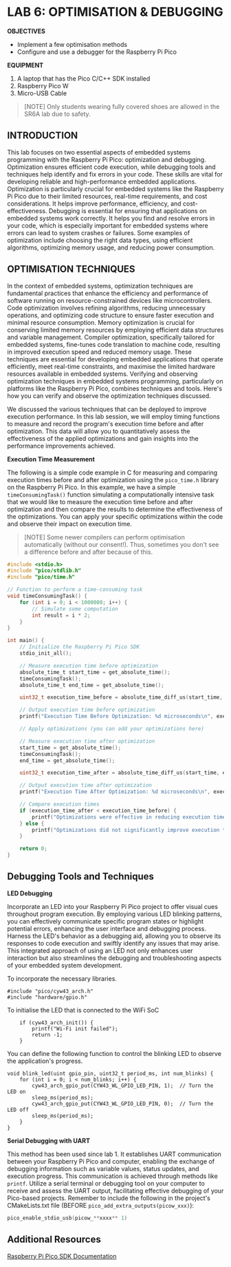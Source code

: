 # LAB 6: OPTIMISATION & DEBUGGING

**OBJECTIVES**
-	Implement a few optimisation methods
-	Configure and use a debugger for the Raspberry Pi Pico


**EQUIPMENT** 
1.	A laptop that has the Pico C/C++ SDK installed
2.	Raspberry Pico W
3.	Micro-USB Cable

> [NOTE]
> Only students wearing fully covered shoes are allowed in the SR6A lab due to safety.

## **INTRODUCTION** 

This lab focuses on two essential aspects of embedded systems programming with the Raspberry Pi Pico: optimization and debugging. Optimization ensures efficient code execution, while debugging tools and techniques help identify and fix errors in your code. These skills are vital for developing reliable and high-performance embedded applications. Optimization is particularly crucial for embedded systems like the Raspberry Pi Pico due to their limited resources, real-time requirements, and cost considerations. It helps improve performance, efficiency, and cost-effectiveness. Debugging is essential for ensuring that applications on embedded systems work correctly. It helps you find and resolve errors in your code, which is especially important for embedded systems where errors can lead to system crashes or failures. Some examples of optimization include choosing the right data types, using efficient algorithms, optimizing memory usage, and reducing power consumption.

## **OPTIMISATION TECHNIQUES**

In the context of embedded systems, optimization techniques are fundamental practices that enhance the efficiency and performance of software running on resource-constrained devices like microcontrollers. Code optimization involves refining algorithms, reducing unnecessary operations, and optimizing code structure to ensure faster execution and minimal resource consumption. Memory optimization is crucial for conserving limited memory resources by employing efficient data structures and variable management. Compiler optimization, specifically tailored for embedded systems, fine-tunes code translation to machine code, resulting in improved execution speed and reduced memory usage. These techniques are essential for developing embedded applications that operate efficiently, meet real-time constraints, and maximise the limited hardware resources available in embedded systems. Verifying and observing optimization techniques in embedded systems programming, particularly on platforms like the Raspberry Pi Pico, combines techniques and tools. Here's how you can verify and observe the optimization techniques discussed. 

We discussed the various techniques that can be deployed to improve execution performance. In this lab session, we will employ timing functions to measure and record the program's execution time before and after optimization. This data will allow you to quantitatively assess the effectiveness of the applied optimizations and gain insights into the performance improvements achieved.

**Execution Time Measurement**

The following is a simple code example in C for measuring and comparing execution times before and after optimization using the `pico_time.h` library on the Raspberry Pi Pico. In this example, we have a simple `timeConsumingTask()` function simulating a computationally intensive task that we would like to measure the execution time before and after optimization and then compare the results to determine the effectiveness of the optimizations. You can apply your specific optimizations within the code and observe their impact on execution time.

> [NOTE]
> Some newer compilers can perform optimisation automatically (without our consent!). Thus, sometimes you don't see a difference before and after because of this.

```c
#include <stdio.h>
#include "pico/stdlib.h"
#include "pico/time.h"

// Function to perform a time-consuming task
void timeConsumingTask() {
    for (int i = 0; i < 1000000; i++) {
        // Simulate some computation
        int result = i * 2;
    }
}

int main() {
    // Initialize the Raspberry Pi Pico SDK
    stdio_init_all();

    // Measure execution time before optimization
    absolute_time_t start_time = get_absolute_time();
    timeConsumingTask();
    absolute_time_t end_time = get_absolute_time();

    uint32_t execution_time_before = absolute_time_diff_us(start_time, end_time);

    // Output execution time before optimization
    printf("Execution Time Before Optimization: %d microseconds\n", execution_time_before);

    // Apply optimizations (you can add your optimizations here)

    // Measure execution time after optimization
    start_time = get_absolute_time();
    timeConsumingTask();
    end_time = get_absolute_time();

    uint32_t execution_time_after = absolute_time_diff_us(start_time, end_time);

    // Output execution time after optimization
    printf("Execution Time After Optimization: %d microseconds\n", execution_time_after);

    // Compare execution times
    if (execution_time_after < execution_time_before) {
        printf("Optimizations were effective in reducing execution time.\n");
    } else {
        printf("Optimizations did not significantly improve execution time.\n");
    }

    return 0;
}
```

## Debugging Tools and Techniques

**LED Debugging**

Incorporate an LED into your Raspberry Pi Pico project to offer visual cues throughout program execution. By employing various LED blinking patterns, you can effectively communicate specific program states or highlight potential errors, enhancing the user interface and debugging process. Harness the LED's behavior as a debugging aid, allowing you to observe its responses to code execution and swiftly identify any issues that may arise. This integrated approach of using an LED not only enhances user interaction but also streamlines the debugging and troubleshooting aspects of your embedded system development.

To incorporate the necessary libraries.
```
#include "pico/cyw43_arch.h"
#include "hardware/gpio.h"
```

To initialise the LED that is connected to the WiFi SoC
```
    if (cyw43_arch_init()) {
        printf("Wi-Fi init failed");
        return -1;
    }
```

You can define the following function to control the blinking LED to observe the application's progress.
```
void blink_led(uint gpio_pin, uint32_t period_ms, int num_blinks) {
    for (int i = 0; i < num_blinks; i++) {
        cyw43_arch_gpio_put(CYW43_WL_GPIO_LED_PIN, 1);  // Turn the LED on
        sleep_ms(period_ms);
        cyw43_arch_gpio_put(CYW43_WL_GPIO_LED_PIN, 0);  // Turn the LED off
        sleep_ms(period_ms);
    }
}
```

**Serial Debugging with UART**

This method has been used since lab 1. It establishes UART communication between your Raspberry Pi Pico and computer, enabling the exchange of debugging information such as variable values, status updates, and execution progress. This communication is achieved through methods like `printf`. Utilize a serial terminal or debugging tool on your computer to receive and assess the UART output, facilitating effective debugging of your Pico-based projects. Remember to include the following in the project's CMakeLists.txt file (BEFORE `pico_add_extra_outputs(picow_xxx)`):

``` c
pico_enable_stdio_usb(picow_**xxxx** 1)
```

## Additional Resources
[Raspberry Pi Pico SDK Documentation](https://www.raspberrypi.com/documentation/pico-sdk/index_doxygen.html)
